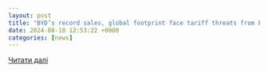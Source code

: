 ```yaml
---
layout: post
title: "BYD’s record sales, global footprint face tariff threats from EU and Canada | Invezz"
date: 2024-08-10 12:53:22 +0000
categories: [news]
---
```


[Читати далі](https://invezz.com/news/2024/08/10/byds-record-sales-and-expanding-global-footprint-face-tariff-threats-from-eu-and-canada/)
